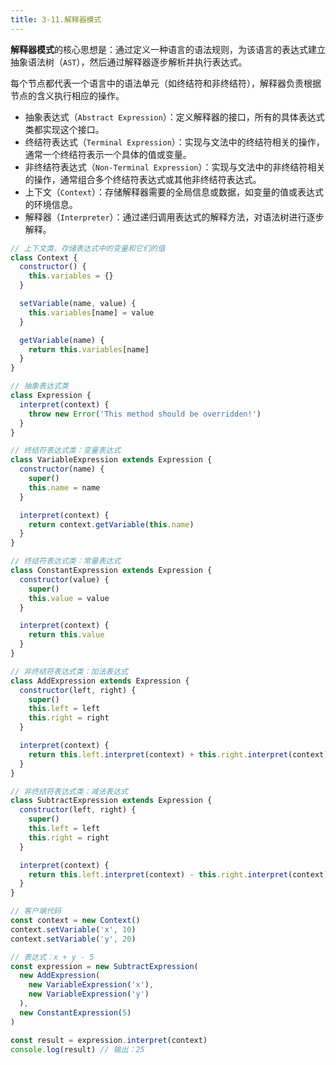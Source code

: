 ```yaml
---
title: 3-11.解释器模式
---
```


**解释器模式**的核心思想是：通过定义一种语言的语法规则，为该语言的表达式建立抽象语法树（`AST`），然后通过解释器逐步解析并执行表达式。

每个节点都代表一个语言中的语法单元（如终结符和非终结符），解释器负责根据节点的含义执行相应的操作。

- 抽象表达式（`Abstract Expression`）：定义解释器的接口，所有的具体表达式类都实现这个接口。
- 终结符表达式（`Terminal Expression`）：实现与文法中的终结符相关的操作，通常一个终结符表示一个具体的值或变量。
- 非终结符表达式（`Non-Terminal Expression`）：实现与文法中的非终结符相关的操作，通常组合多个终结符表达式或其他非终结符表达式。
- 上下文（`Context`）：存储解释器需要的全局信息或数据，如变量的值或表达式的环境信息。
- 解释器（`Interpreter`）：通过递归调用表达式的解释方法，对语法树进行逐步解释。

```js
// 上下文类，存储表达式中的变量和它们的值
class Context {
  constructor() {
    this.variables = {}
  }

  setVariable(name, value) {
    this.variables[name] = value
  }

  getVariable(name) {
    return this.variables[name]
  }
}

// 抽象表达式类
class Expression {
  interpret(context) {
    throw new Error('This method should be overridden!')
  }
}

// 终结符表达式类：变量表达式
class VariableExpression extends Expression {
  constructor(name) {
    super()
    this.name = name
  }

  interpret(context) {
    return context.getVariable(this.name)
  }
}

// 终结符表达式类：常量表达式
class ConstantExpression extends Expression {
  constructor(value) {
    super()
    this.value = value
  }

  interpret(context) {
    return this.value
  }
}

// 非终结符表达式类：加法表达式
class AddExpression extends Expression {
  constructor(left, right) {
    super()
    this.left = left
    this.right = right
  }

  interpret(context) {
    return this.left.interpret(context) + this.right.interpret(context)
  }
}

// 非终结符表达式类：减法表达式
class SubtractExpression extends Expression {
  constructor(left, right) {
    super()
    this.left = left
    this.right = right
  }

  interpret(context) {
    return this.left.interpret(context) - this.right.interpret(context)
  }
}

// 客户端代码
const context = new Context()
context.setVariable('x', 10)
context.setVariable('y', 20)

// 表达式：x + y - 5
const expression = new SubtractExpression(
  new AddExpression(
    new VariableExpression('x'), 
    new VariableExpression('y')
  ),
  new ConstantExpression(5)
)

const result = expression.interpret(context)
console.log(result) // 输出：25
```
